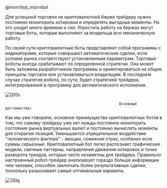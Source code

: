 @morrrbot_morrrbot

Для успешной торговли на криптовалютной бирже трейдеру нужно постоянно мониторить котировки и определять выгодные моменты. На это уходит много времени и сил. Упростить работу на биржах могут торговые боты, которые выполняют за владельца всю механическую работу. 

По своей сути криптовалютные боты представляют собой программы с индикаторами, которые совершают автоматические сделки, если условия рынка соответствуют установленным параметрам. Торговые роботы всегда срабатывают по определенной стратегии. Она может быть заложена разработчиком программы и ориентироваться на общие принципы торговли или устанавливаться владельцем. В последнем случае стратегия робота, по сути, будет стратегией трейдера, интегрированной в программу для автоматического исполнения.


   ![Qf0c](https://user-images.githubusercontent.com/92888188/145472421-7967211e-433e-4598-8301-a6490589694f.gif)
                               
                               
                               
                               
                                                       Основные достоинства:
Как мы уже говорили, основное преимущество криптовалютных ботов в том, что самому трейдеру уже нет нужды постоянно мониторить состояние рынка виртуальных валют и постоянно вычислять моменты для открытия позиций.
Уменьшается отрицательное воздействие "человеческого фактора" - эмоции, сомнения страх, особенно если суммы серьезные.
Криптовалютный бот легко распознает графические модели, свечные паттерны, направления движения котировок и точки разворота трендов, которые часто незаметны для трейдера.
Правильно настроенный робот-трейдер анализирует гораздо больше информации чем человек, способен заключать более результативные сделки, поскольку разыскивает самые оптимальные варианты.



  ![3SIq](https://user-images.githubusercontent.com/92888188/145472930-813915ff-e9cd-4452-9cb7-f4fa664e4780.gif) 
 
